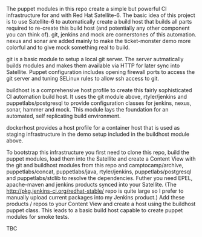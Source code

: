 The puppet modules in this repo create a simple but powerful CI infrastructure for and with Red Hat Satellite-6.
The basic idea of this project is to use Satellite-6 to automatically create a build host that builds all parts required to re-create this build host (and potentially any other component you can think of).
git, jenkins and mock are cornerstones of this automation. nexus and sonar are added mainly to make the ticket-monster demo more colorful and to give mock something real to build.

git is a basic module to setup a local git server. The server autmatically builds modules and makes them available via HTTP for later sync into Satellite. Puppet configuration includes opening firewall ports to access the git server and tuning SELinux rules to allow ssh access to git.

buildhost is a comprehensive host profile to create this fairly sophisticated CI automation build host.
It uses the git module above, rtyler/jenkins and puppetlabs/postgresql to provide configuration classes for jenkins, nexus, sonar, hammer and mock. This module lays the foundation for an automated, self replicating build environment.

dockerhost provides a host profile for a container host that is used as staging infrastructure in the demo setup included in the buildhost module above.


To bootstrap this infrastructure you first need to clone this repo, build the puppet modules, load them into the Satellite and create a Content View with the git and buildhost modules from this repo and camptocamp/archive, puppetlabs/concat, puppetlabs/java, rtyler/jenkins, puppetlabs/postgresql and puppetlabs/stdlib to resolve the dependencies.
Futher you need EPEL, apache-maven and jenkins products synced into your Satellite. (The http://pkg.jenkins-ci.org/redhat-stable/ repo is quite large so I prefer to manually upload current packages into my Jenkins product.)
Add these products / repos to your Content View and create a host using the buildhost puppet class.
This leads to a basic build host capable to create puppet modules for smoke tests.

TBC
